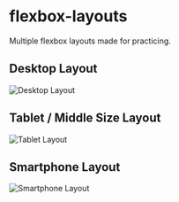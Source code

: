 # flexbox-layouts
Multiple flexbox layouts made for practicing.

## Desktop Layout
![Desktop Layout](https://i.imgur.com/lkQ02AX.png)

## Tablet / Middle Size Layout
![Tablet Layout](https://i.imgur.com/McGFSFR.png)

## Smartphone Layout
![Smartphone Layout](https://i.imgur.com/19SwFiG.png)
